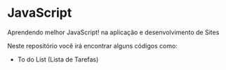 <h1>JavaScript</h1>

<p>Aprendendo melhor JavaScript! na aplicação e desenvolvimento de Sites</p>

<p>Neste repositório você irá encontrar alguns códigos como:</p>

<ul>
    <li>To do List (Lista de Tarefas)</li>
</ul>

